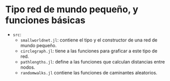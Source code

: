 # Tipo red de mundo pequeño, y funciones básicas

* `src`:
  - `smallworldnet.jl`: contiene el tipo y el constructor de una red de mundo
pequeño.
  - `circlegraph.jl`: tiene a las funciones para graficar a este tipo de red.
  - `pathlengths.jl`: define a las funciones que calculan distancias entre
nodos.
  - `randomwalks.jl` contiene las funciones de caminantes aleatorios.
